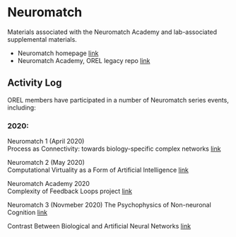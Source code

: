 # Neuromatch

Materials associated with the Neuromatch Academy and lab-associated supplemental materials.

* Neuromatch homepage [link](https://www.neuromatch.io)
* Neuromatch Academy, OREL legacy repo [link](https://github.com/Orthogonal-Research-Lab/Neuromatch-Academy)


## Activity Log 
OREL members have participated in a number of Neuromatch series events, including:

### 2020:  
Neuromatch 1 (April 2020)    
Process as Connectivity: towards biology-specific complex networks [link](https://figshare.com/articles/presentation/Process_as_Connectivity_towards_biology-specific_complex_networks/12783875)

Neuromatch 2  (May 2020)  
Computational Virtuality as a Form of Artificial Intelligence [link](https://figshare.com/articles/presentation/Computational_Virtuality_as_a_Form_of_Artificial_Intelligence/12362570)

Neuromatch Academy 2020  
Complexity of Feedback Loops project [link](https://github.com/Orthogonal-Research-Lab/Neuromatch-Academy/tree/master/Complexity%20of%20Feedback%20Loops)

Neuromatch 3  (Novmeber 2020)
The Psychophysics of Non-neuronal Cognition [link](https://figshare.com/articles/presentation/The_Psychophysics_of_Non-neuronal_Cognition/13157612)  

Contrast Between Biological and Artificial Neural Networks [link](https://figshare.com/articles/presentation/Contrast_Between_Biological_and_Artificial_Neural_Networks/13158485)  
